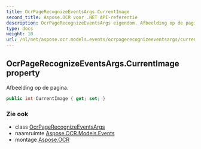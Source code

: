 ```yaml
---
title: OcrPageRecognizeEventsArgs.CurrentImage
second_title: Aspose.OCR voor .NET API-referentie
description: OcrPageRecognizeEventsArgs eigendom. Afbeelding op de pagina.
type: docs
weight: 10
url: /nl/net/aspose.ocr.models.events/ocrpagerecognizeeventsargs/currentimage/
---
```

## OcrPageRecognizeEventsArgs.CurrentImage property

Afbeelding op de pagina.

```csharp
public int CurrentImage { get; set; }
```

### Zie ook

* class [OcrPageRecognizeEventsArgs](../)
* naamruimte [Aspose.OCR.Models.Events](../../ocrpagerecognizeeventsargs/)
* montage [Aspose.OCR](../../../)


